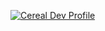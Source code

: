 [![Cereal Dev Profile](https://projecteuler.net/profile/Cereal_Dev.png)](https://projecteuler.net/profile/Cereal_Dev.png)
